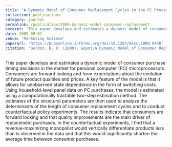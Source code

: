 ```yaml
---
title: "A Dynamic Model of Consumer Replacement Cycles in the PC Processor Industry"
collection: publications
category: journal
permalink: /publication/2009-dynamic-model-consumer-replacement
excerpt: 'This paper develops and estimates a dynamic model of consumer purchase timing decisions in the market for personal computer (PC) microprocessors.'
date: 2009-09-01
venue: 'Marketing Science'
paperurl: 'https://pubsonline.informs.org/doi/10.1287/mksc.1080.0448'
citation: 'Gordon, B. R. (2009). &quot;A Dynamic Model of Consumer Replacement Cycles in the PC Processor Industry.&quot; <i>Marketing Science</i>. 28(5), 846-867.'
---
```


This paper develops and estimates a dynamic model of consumer purchase timing decisions in the market for personal computer (PC) microprocessors. Consumers are forward looking and form expectations about the evolution of future product qualities and prices. A key feature of the model is that it allows for unobserved state dependence in the form of switching costs. Using household-level panel data on PC purchases, the model is estimated using a computationally tractable two-step estimation method. The estimates of the structural parameters are then used to analyze the determinants of the length of consumer replacement cycles and to conduct counterfactual policy experiments. The results indicate that consumers are forward looking and that quality improvements are the main driver of replacement purchases. In the counterfactual experiments, I find that a revenue-maximizing monopolist would vertically differentiate products less than is observed in the data and that this would significantly shorten the average time between consumer purchases.